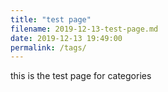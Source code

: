 ```yaml
---
title: "test page"
filename: 2019-12-13-test-page.md
date: 2019-12-13 19:49:00
permalink: /tags/
---
```

 
this is the test page for categories
